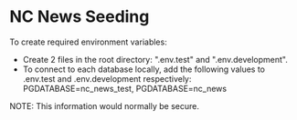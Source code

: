 # NC News Seeding

To create required environment variables:

- Create 2 files in the root directory: ".env.test" and ".env.development".
- To connect to each database locally, add the following values to .env.test and .env.development respectively:
    PGDATABASE=nc_news_test, PGDATABASE=nc_news

NOTE: This information would normally be secure.